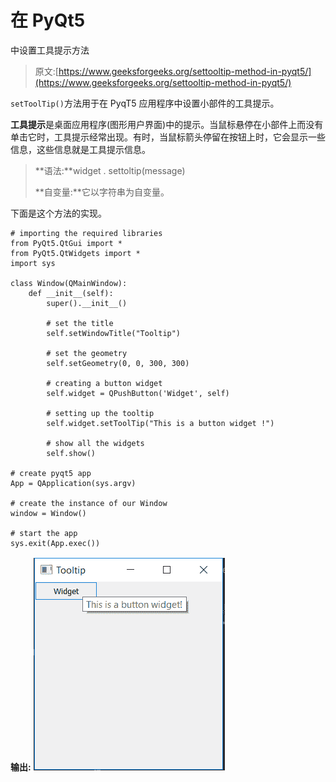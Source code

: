 # 在 PyQt5

中设置工具提示方法

> 原文:[https://www.geeksforgeeks.org/settooltip-method-in-pyqt5/](https://www.geeksforgeeks.org/settooltip-method-in-pyqt5/)

`setToolTip()`方法用于在 PyqT5 应用程序中设置小部件的工具提示。

**工具提示**是桌面应用程序(图形用户界面)中的提示。当鼠标悬停在小部件上而没有单击它时，工具提示经常出现。有时，当鼠标箭头停留在按钮上时，它会显示一些信息，这些信息就是工具提示信息。

> **语法:**widget . settoltip(message)
> 
> **自变量:**它以字符串为自变量。

下面是这个方法的实现。

```
# importing the required libraries
from PyQt5.QtGui import * 
from PyQt5.QtWidgets import * 
import sys

class Window(QMainWindow):
    def __init__(self):
        super().__init__()

        # set the title
        self.setWindowTitle("Tooltip")

        # set the geometry
        self.setGeometry(0, 0, 300, 300)

        # creating a button widget
        self.widget = QPushButton('Widget', self)

        # setting up the tooltip
        self.widget.setToolTip("This is a button widget !")

        # show all the widgets
        self.show()

# create pyqt5 app
App = QApplication(sys.argv)

# create the instance of our Window
window = Window()

# start the app
sys.exit(App.exec())
```

**输出:**
![tooltip-pyqt](img/52dec2fc1e0ab3baedcb12dc646da72d.png)